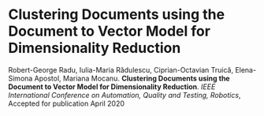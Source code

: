 # Clustering Documents using the Document to Vector Model for Dimensionality Reduction

Robert-George Radu, Iulia-Maria Rădulescu, Ciprian-Octavian Truică, Elena-Simona Apostol, Mariana Mocanu. **Clustering Documents using the Document to Vector Model for Dimensionality Reduction**. *IEEE International Conference on Automation, Quality and Testing, Robotics*, Accepted for publication April 2020
